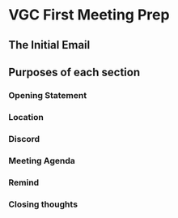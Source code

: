 # VGC First Meeting Prep

## The Initial Email

## Purposes of each section

### Opening Statement

### Location

### Discord

### Meeting Agenda

### Remind

### Closing thoughts
